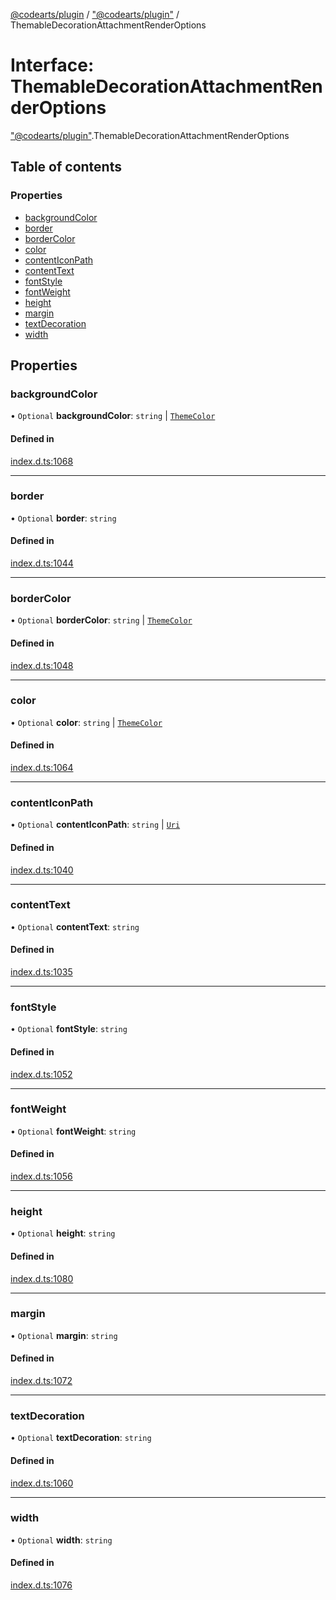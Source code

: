 [@codearts/plugin](../README.md) / ["@codearts/plugin"](../modules/_codearts_plugin_.md) / ThemableDecorationAttachmentRenderOptions

# Interface: ThemableDecorationAttachmentRenderOptions

["@codearts/plugin"](../modules/_codearts_plugin_.md).ThemableDecorationAttachmentRenderOptions

## Table of contents

### Properties

- [backgroundColor](codearts_plugin_.ThemableDecorationAttachmentRenderOptions.md#backgroundcolor)
- [border](codearts_plugin_.ThemableDecorationAttachmentRenderOptions.md#border)
- [borderColor](codearts_plugin_.ThemableDecorationAttachmentRenderOptions.md#bordercolor)
- [color](codearts_plugin_.ThemableDecorationAttachmentRenderOptions.md#color)
- [contentIconPath](codearts_plugin_.ThemableDecorationAttachmentRenderOptions.md#contenticonpath)
- [contentText](codearts_plugin_.ThemableDecorationAttachmentRenderOptions.md#contenttext)
- [fontStyle](codearts_plugin_.ThemableDecorationAttachmentRenderOptions.md#fontstyle)
- [fontWeight](codearts_plugin_.ThemableDecorationAttachmentRenderOptions.md#fontweight)
- [height](codearts_plugin_.ThemableDecorationAttachmentRenderOptions.md#height)
- [margin](codearts_plugin_.ThemableDecorationAttachmentRenderOptions.md#margin)
- [textDecoration](codearts_plugin_.ThemableDecorationAttachmentRenderOptions.md#textdecoration)
- [width](codearts_plugin_.ThemableDecorationAttachmentRenderOptions.md#width)

## Properties

### backgroundColor

• `Optional` **backgroundColor**: `string` \| [`ThemeColor`](../classes/codearts_plugin_.ThemeColor.md)

#### Defined in

[index.d.ts:1068](https://github.com/huaweicloud/cloudide-plugin-api/blob/03c74e5/index.d.ts#L1068)

___

### border

• `Optional` **border**: `string`

#### Defined in

[index.d.ts:1044](https://github.com/huaweicloud/cloudide-plugin-api/blob/03c74e5/index.d.ts#L1044)

___

### borderColor

• `Optional` **borderColor**: `string` \| [`ThemeColor`](../classes/codearts_plugin_.ThemeColor.md)

#### Defined in

[index.d.ts:1048](https://github.com/huaweicloud/cloudide-plugin-api/blob/03c74e5/index.d.ts#L1048)

___

### color

• `Optional` **color**: `string` \| [`ThemeColor`](../classes/codearts_plugin_.ThemeColor.md)

#### Defined in

[index.d.ts:1064](https://github.com/huaweicloud/cloudide-plugin-api/blob/03c74e5/index.d.ts#L1064)

___

### contentIconPath

• `Optional` **contentIconPath**: `string` \| [`Uri`](../classes/codearts_plugin_.Uri.md)

#### Defined in

[index.d.ts:1040](https://github.com/huaweicloud/cloudide-plugin-api/blob/03c74e5/index.d.ts#L1040)

___

### contentText

• `Optional` **contentText**: `string`

#### Defined in

[index.d.ts:1035](https://github.com/huaweicloud/cloudide-plugin-api/blob/03c74e5/index.d.ts#L1035)

___

### fontStyle

• `Optional` **fontStyle**: `string`

#### Defined in

[index.d.ts:1052](https://github.com/huaweicloud/cloudide-plugin-api/blob/03c74e5/index.d.ts#L1052)

___

### fontWeight

• `Optional` **fontWeight**: `string`

#### Defined in

[index.d.ts:1056](https://github.com/huaweicloud/cloudide-plugin-api/blob/03c74e5/index.d.ts#L1056)

___

### height

• `Optional` **height**: `string`

#### Defined in

[index.d.ts:1080](https://github.com/huaweicloud/cloudide-plugin-api/blob/03c74e5/index.d.ts#L1080)

___

### margin

• `Optional` **margin**: `string`

#### Defined in

[index.d.ts:1072](https://github.com/huaweicloud/cloudide-plugin-api/blob/03c74e5/index.d.ts#L1072)

___

### textDecoration

• `Optional` **textDecoration**: `string`

#### Defined in

[index.d.ts:1060](https://github.com/huaweicloud/cloudide-plugin-api/blob/03c74e5/index.d.ts#L1060)

___

### width

• `Optional` **width**: `string`

#### Defined in

[index.d.ts:1076](https://github.com/huaweicloud/cloudide-plugin-api/blob/03c74e5/index.d.ts#L1076)
